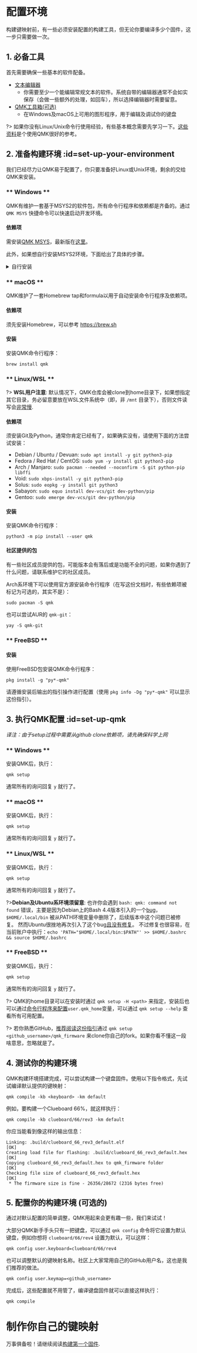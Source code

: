 # 配置环境

<!---
  original document: 0.14.23:docs/newbs_getting_started.md
  git diff 0.14.23 HEAD -- docs/newbs_getting_started.md | cat
-->

构建键映射前，有一些必须安装配置的构建工具，但无论你要编译多少个固件，这一步只需要做一次。

## 1. 必备工具

首先需要确保一些基本的软件配备。

* [文本编辑器](zh-cn/newbs_learn_more_resources.md#text-editor-resources)
  * 你需要至少一个能编辑常规文本的软件。系统自带的编辑器通常不会如实保存（会做一些额外的处理，如回车），所以选择编辑器时需要留意。
* [QMK工具箱(可选)](https://github.com/qmk/qmk_toolbox)
  * 在Windows及macOS上可用的图形程序，用于编辑及调试你的键盘

?> 如果你没有Linux/Unix命令行使用经验，有些基本概念需要先学习一下。[这些资料](zh-cn/newbs_learn_more_resources.md#command-line-resources)是个使用QMK很好的参考。

## 2. 准备构建环境 :id=set-up-your-environment

我们已经尽力让QMK易于配置了，你只要准备好Linux或Unix环境，剩余的交给QMK来安装。

<!-- tabs:start -->

### ** Windows **

QMK有维护一套基于MSYS2的软件包，所有命令行程序和依赖都是齐备的。通过 `QMK MSYS` 快捷命令可以快速启动开发环境。

#### 依赖项

需安装[QMK MSYS](https://msys.qmk.fm/)，最新版在[这里](https://github.com/qmk/qmk_distro_msys/releases/latest)。

此外，如果想自行安装MSYS2环境，下面给出了具体的步骤。

<details>
  <summary>自行安装</summary>

?> 若决定使用 `QMK MSYS`，请跳过此节.

#### 依赖项

遵循 https://www.msys2.org 上的指引，安装MSYS2、Git和Python。

在MSYS2安装完毕后，关闭所有的MSYS终端，启动新的MinGW 64-bit终端。

!> **注意:** MinGW 64-bit 终端*不同于*安装包最后打开的MSYS终端，窗口标题应当是紫色的"MINGW64"而不是"MSYS"。具体的差异可以[参考这里](https://www.msys2.org/wiki/MSYS2-introduction/#subsystems)。

执行如下命令：

    pacman --needed --noconfirm --disable-download-timeout -S git mingw-w64-x86_64-toolchain mingw-w64-x86_64-python3-pip

#### 安装

安装QMK命令行程序:

    python3 -m pip install qmk

</details>

### ** macOS **

QMK维护了一套Homebrew tap和formula以用于自动安装命令行程序及依赖项。

#### 依赖项

须先安装Homebrew，可以参考 https://brew.sh

#### 安装

安装QMK命令行程序：

    brew install qmk

### ** Linux/WSL **

?> **WSL用户注意**: 默认情况下，QMK仓库会被clone到home目录下，如果想指定其它目录，务必留意要放在WSL文件系统中（即，非 `/mnt` 目录下），否则文件读写会[非常慢](https://github.com/microsoft/WSL/issues/4197).

#### 依赖项

须安装Git及Python，通常你肯定已经有了，如果确实没有，请使用下面的方法尝试安装：

* Debian / Ubuntu / Devuan: `sudo apt install -y git python3-pip`
* Fedora / Red Hat / CentOS: `sudo yum -y install git python3-pip`
* Arch / Manjaro: `sudo pacman --needed --noconfirm -S git python-pip libffi`
* Void: `sudo xbps-install -y git python3-pip`
* Solus: `sudo eopkg -y install git python3`
* Sabayon: `sudo equo install dev-vcs/git dev-python/pip`
* Gentoo: `sudo emerge dev-vcs/git dev-python/pip`

#### 安装

安装QMK命令行程序：

    python3 -m pip install --user qmk

#### 社区提供的包

有一些社区成员提供的包，可能版本会有落后或是功能不全的问题，如果你遇到了什么问题，请联系维护它的社区成员。

Arch系环境下可以使用官方源安装命令行程序（在写这份文档时，有些依赖项被标记为可选的，其实不是）：

    sudo pacman -S qmk

也可以尝试AUR的 `qmk-git`：

    yay -S qmk-git

###  ** FreeBSD **

#### 安装

使用FreeBSD包安装QMK命令行程序：

    pkg install -g "py*-qmk"

请遵循安装后输出的指引操作进行配置（使用 `pkg info -Dg "py*-qmk"` 可以显示这份指引）。

<!-- tabs:end -->

## 3. 执行QMK配置 :id=set-up-qmk
*译注：由于setup过程中需要从github clone依赖项，请先确保科学上网*

<!-- tabs:start -->

### ** Windows **

安装QMK后，执行：

    qmk setup

通常所有的询问回复 `y` 就行了。

### ** macOS **

安装QMK后，执行：

    qmk setup

通常所有的询问回复 `y` 就行了。

### ** Linux/WSL **

安装QMK后，执行：

    qmk setup

通常所有的询问回复 `y` 就行了。

?>**Debian及Ubuntu系环境须留意**:
也许你会遇到 `bash: qmk: command not found` 错误，主要是因为Debian上的Bash 4.4版本引入的一个[bug](https://bugs.debian.org/cgi-bin/bugreport.cgi?bug=839155)，`$HOME/.local/bin` 被从PATH环境变量中删除了，后续版本中这个问题已被修复。
然而Ubuntu很挫地再次引入了这个bug[且没有修复](https://bugs.launchpad.net/ubuntu/+source/bash/+bug/1588562)。
不过修复也很容易，在当前账户中执行：`echo 'PATH="$HOME/.local/bin:$PATH"' >> $HOME/.bashrc && source $HOME/.bashrc`

###  ** FreeBSD **

安装QMK后，执行：

    qmk setup

通常所有的询问回复 `y` 就行了。

<!-- tabs:end -->

?> QMK的home目录可以在安装时通过 `qmk setup -H <path>` 来指定，安装后也可以通过[命令行程序来配置](zh-cn/cli_configuration.md?id=single-key-example)`user.qmk_home`变量，可以通过 `qmk setup --help` 查看所有可用配置。

?> 若你熟悉GitHub，[推荐阅读这份指引](zh-cn/getting_started_github.md)通过 `qmk setup <github_username>/qmk_firmware` 来clone你自己的fork。如果你看不懂这一段啥意思，忽略就是了。

## 4. 测试你的构建环境

QMK构建环境搭建完成，可以尝试构建一个键盘固件。使用以下指令格式，先试试编译默认提供的键映射：

    qmk compile -kb <keyboard> -km default

例如，要构建一个Clueboard 66%，就这样执行：

    qmk compile -kb clueboard/66/rev3 -km default

你应当能看到像这样的输出信息：

```
Linking: .build/clueboard_66_rev3_default.elf                                                       [OK]
Creating load file for flashing: .build/clueboard_66_rev3_default.hex                               [OK]
Copying clueboard_66_rev3_default.hex to qmk_firmware folder                                        [OK]
Checking file size of clueboard_66_rev3_default.hex                                                 [OK]
 * The firmware size is fine - 26356/28672 (2316 bytes free)
```

## 5. 配置你的构建环境 (可选的)

通过对默认配置的简单调整，QMK用起来会更有趣一些，我们来试试！

大部分QMK新手手头只有一把键盘，可以通过 `qmk config` 命令将它设置为默认键盘，例如你想将 `clueboard/66/rev4` 设置为默认，可以这样：

    qmk config user.keyboard=clueboard/66/rev4

也可以调整默认的键映射名称。社区上大家常用自己的GitHub用户名，这也是我们推荐的做法。

    qmk config user.keymap=<github_username>

完成后，这些配置就不用管了，编译键盘固件就可以直接这样执行：

    qmk compile

# 制作你自己的键映射

万事俱备啦！请继续阅读[构建第一个固件](zh-cn/newbs_building_firmware.md).
